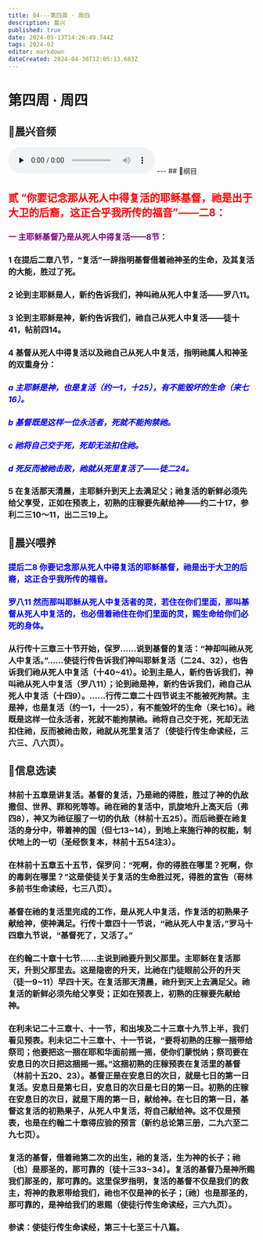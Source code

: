 ```yaml
---
title: 04---第四周 · 周四
description: 晨兴
published: true
date: 2024-05-13T14:26:49.744Z
tags: 2024-02
editor: markdown
dateCreated: 2024-04-30T12:05:13.683Z
---
```


# 第四周 · 周四
## 🎵晨兴音频
<audio id="audio" controls="" preload="none">
      <source id="mp3" src="/2024-02/week4/week4day4.mp3">
</audio>
---
## 📖纲目

## <font color=red>贰   “你要记念那从死人中得复活的耶稣基督，祂是出于大卫的后裔，这正合乎我所传的福音”——二8：</font>

### <font color=purple>一   主耶稣基督乃是从死人中得复活——8节：</font>

### 1   在提后二章八节，“复活”一辞指明基督借着祂神圣的生命，及其复活的大能，胜过了死。

### 2   论到主耶稣是人，新约告诉我们，神叫祂从死人中复活——罗八11。

### 3   论到主耶稣是神，新约告诉我们，祂自己从死人中复活——徒十41，帖前四14。

### 4   基督从死人中得复活以及祂自己从死人中复活，指明祂属人和神圣的双重身分：

### <font color=blue>*a   主耶稣是神，也是复活（约一1，十25），有不能毁坏的生命（来七16）。*</font>

### <font color=blue>*b   基督既是这样一位永活者，死就不能拘禁祂。*</font>

### <font color=blue>*c   祂将自己交于死，死却无法扣住祂。*</font>

### <font color=blue>*d   死反而被祂击败，祂就从死里复活了——徒二24。*</font>

### 5   在复活那天清晨，主耶稣升到天上去满足父；祂复活的新鲜必须先给父享受，正如在预表上，初熟的庄稼要先献给神——约二十17，参利二三10～11，出二三19上。

## 📖晨兴喂养

### <font color=blue>**提后二8**    **你要记念那从死人中得复活的耶稣基督，祂是出于大卫的后裔，这正合乎我所传的福音。**</font>

### <font color=blue>**罗八11**    **然而那叫耶稣从死人中复活者的灵，若住在你们里面，那叫基督从死人中复活的，也必借着祂住在你们里面的灵，赐生命给你们必死的身体。**</font>

### 从行传十三章三十节开始，保罗……说到基督的复活：“神却叫祂从死人中复活。”……使徒行传告诉我们神叫耶稣复活（二24、32），也告诉我们祂从死人中复活（十40~41）。论到主是人，新约告诉我们，神叫祂从死人中复活（罗八11）；论到祂是神，新约告诉我们，祂自己从死人中复活（十四9）。……行传二章二十四节说主不能被死拘禁。主是神，也是复活（约一1，十一25），有不能毁坏的生命（来七16）。祂既是这样一位永活者，死就不能拘禁祂。祂将自己交于死，死却无法扣住祂，反而被祂击败，祂就从死里复活了（使徒行传生命读经，三六三、八六页）。

## 📖信息选读

### 林前十五章是讲复活。基督的复活，乃是祂的得胜，胜过了神的仇敌撒但、世界、罪和死等等。祂在祂的复活中，凯旋地升上高天后（弗四8），神又为祂征服了一切的仇敌（林前十五25）。而后祂要在祂复活的身分中，带着神的国（但七13~14），到地上来施行神的权能，制伏地上的一切（圣经恢复本，林前十五54注3）。

### 在林前十五章五十五节，保罗问：“死啊，你的得胜在哪里？死啊，你的毒刺在哪里？”这是使徒关于复活的生命胜过死，得胜的宣告（哥林多前书生命读经，七三八页）。

### 基督在祂的复活里完成的工作，是从死人中复活，作复活的初熟果子献给神，使神满足。行传十章四十一节说，“祂从死人中复活，”罗马十四章九节说，“基督死了，又活了。”

### 在约翰二十章十七节……主说到祂要升到父那里。主耶稣在复活那天，升到父那里去。这是隐密的升天，比祂在门徒眼前公开的升天（徒一9~11）早四十天。在复活那天清晨，祂升到天上去满足父。祂复活的新鲜必须先给父享受；正如在预表上，初熟的庄稼要先献给神。

### 在利未记二十三章十、十一节，和出埃及二十三章十九节上半，我们看见预表。利未记二十三章十、十一节说，“要将初熟的庄稼一捆带给祭司；他要把这一捆在耶和华面前摇一摇，使你们蒙悦纳；祭司要在安息日的次日把这捆摇一摇。”这捆初熟的庄稼预表在复活里的基督（林前十五20、23）。基督正是在安息日的次日，就是七日的第一日复活。安息日是第七日，安息日的次日是七日的第一日。初熟的庄稼在安息日的次日，就是下周的第一日，献给神。在七日的第一日，基督这复活的初熟果子，从死人中复活，将自己献给神。这不仅是预表，也是在约翰二十章得应验的预言（新约总论第三册，二九六至二九七页）。

### 复活的基督，借着祂第二次的出生，祂的复活，生为神的长子；祂〔也〕是那圣的，那可靠的〔徒十三33~34〕。复活的基督乃是神所赐我们那圣的，那可靠的。这里保罗指明，复活的基督不仅是我们的救主，将神的救恩带给我们，祂也不仅是神的长子；〔祂〕也是那圣的，那可靠的，是神给我们的恩赐（使徒行传生命读经，三六九页）。

### 参读：使徒行传生命读经，第三十七至三十八篇。
<!-- Google tag (gtag.js) -->
<script async src="https://www.googletagmanager.com/gtag/js?id=G-1P8709Z16T"></script>
<script>
  window.dataLayer = window.dataLayer || [];
  function gtag(){dataLayer.push(arguments);}
  gtag('js', new Date());

  gtag('config', 'G-1P8709Z16T');
</script>